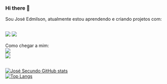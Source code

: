 ### Hi there 👋
Sou José Edmilson, atualmente estou aprendendo e criando projetos com:
<br>
<br>

<img src="https://img.shields.io/badge/HTML5-E34F26?style=for-the-badge&logo=html5&logoColor=white">
<img src="https://img.shields.io/badge/CSS3-1572B6?style=for-the-badge&logo=css3&logoColor=white">
<br>
<br>
Como chegar a mim:
<br>
<a href="https://www.linkedin.com/in/josesecundo"><img src="https://img.shields.io/badge/LinkedIn-0077B5?style=for-the-badge&logo=linkedin&logoColor=white"></a>
<br>
<a href="https://wa.me/+5514998803635"><img src="https://img.shields.io/badge/WhatsApp-25D366?style=for-the-badge&logo=whatsapp&logoColor=white"></a>
<br>
<br>

[![José Secundo GitHub stats](https://github-readme-stats.vercel.app/api?username=josephsecundo)](https://github.com/anuraghazra/github-readme-stats)
<br>
[![Top Langs](https://github-readme-stats.vercel.app/api/top-langs/?username=josephsecundo)](https://github.com/anuraghazra/github-readme-stats)
